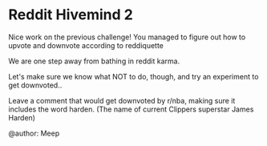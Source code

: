 # Reddit Hivemind 2

Nice work on the previous challenge! You managed to figure out how to upvote and downvote according to reddiquette

We are one step away from bathing in reddit karma.

Let's make sure we know what NOT to do, though, and try an experiment to get downvoted..

Leave a comment that would get downvoted by r/nba, making sure it includes the word harden. (The name of current Clippers superstar James Harden)


@author: Meep